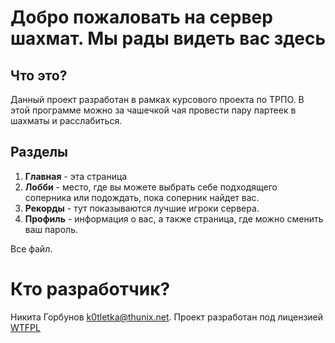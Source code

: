 # Добро пожаловать на сервер шахмат. Мы рады видеть вас здесь

## Что это?

Данный проект разработан в рамках курсового проекта по ТРПО. В этой программе можно за чашечкой чая провести пару партеек в шахматы и расслабиться.

## Разделы

1. **Главная** - эта страница
2. **Лобби** - место, где вы можете выбрать себе подходящего соперника или подождать, пока соперник найдет вас.
3. **Рекорды** - тут показываются лучшие игроки сервера.
4. **Профиль** - информация о вас, а также страница, где можно сменить ваш пароль.

Все файл.

# Кто разработчик?

Никита Горбунов <k0tletka@thunix.net>. Проект разработан под лицензией [WTFPL](http://www.wtfpl.net/)
